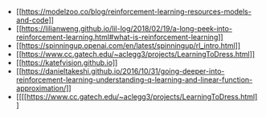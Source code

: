 - [[https://modelzoo.co/blog/reinforcement-learning-resources-models-and-code]]
- [[https://lilianweng.github.io/lil-log/2018/02/19/a-long-peek-into-reinforcement-learning.html#what-is-reinforcement-learning]]
- [[https://spinningup.openai.com/en/latest/spinningup/rl_intro.html]]
- [[https://www.cc.gatech.edu/~aclegg3/projects/LearningToDress.html]]
- [[https://katefvision.github.io]]
- [[https://danieltakeshi.github.io/2016/10/31/going-deeper-into-reinforcement-learning-understanding-q-learning-and-linear-function-approximation/]]
- [[[[https://www.cc.gatech.edu/~aclegg3/projects/LearningToDress.html]]